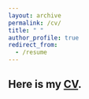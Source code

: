 ```yaml
---
layout: archive
permalink: /cv/
title: " "
author_profile: true
redirect_from:
  - /resume
---
```


## Here is my [CV](../assets/CV%20of%20Xianglong%20Song.pdf).
